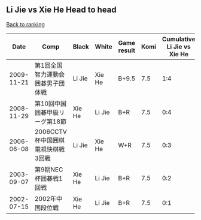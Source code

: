 ## Li Jie vs Xie He Head to head

[Back to ranking](../../index.md)




| **Date** | **Comp** | **Black** | **White** | **Game result** | **Komi** | **Cumulative Li Jie vs Xie He** | **Li Jie streak** | **Xie He streak** | 
| --- | --- | --- | --- | --- | --- | --- | --- | --- |
| 2009-11-21 | 第1回全国智力運動会囲碁男子団体戦 | Li Jie | Xie He | B+9.5 | 7.5 | 1:4 | 1 | 0 | 
| 2008-11-29 | 第10回中国囲碁甲級リーグ第18節 | Xie He | Li Jie | B+R | 7.5 | 0:4 | 0 | 4 | 
| 2006-06-08 | 2006CCTV杯中国囲棋電視快棋戦3回戦 | Li Jie | Xie He | W+R | 7.5 | 0:3 | 0 | 3 | 
| 2003-09-07 | 第9期NEC杯囲碁戦1回戦 | Xie He | Li Jie | B+R | 7.5 | 0:2 | 0 | 2 | 
| 2002-07-15 | 2002年中国段位戦 | Xie He | Li Jie | B+R | 7.5 | 0:1 | 0 | 1 |




